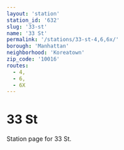 ```yaml
---
layout: 'station'
station_id: '632'
slug: '33-st'
name: '33 St'
permalink: '/stations/33-st-4,6,6x/'
borough: 'Manhattan'
neighborhood: 'Koreatown'
zip_code: '10016'
routes:
  - 4,
  - 6,
  - 6X
---
```

# 33 St

Station page for 33 St.
